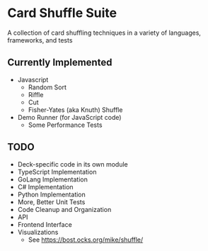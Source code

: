 # Card Shuffle Suite
A collection of card shuffling techniques in a variety of languages, frameworks, and tests

## Currently Implemented
* Javascript
  * Random Sort
  * Riffle
  * Cut
  * Fisher-Yates (aka Knuth) Shuffle
* Demo Runner (for JavaScript code)
  * Some Performance Tests

## TODO
* Deck-specific code in its own module
* TypeScript Implementation
* GoLang Implementation
* C# Implementation
* Python Implementation
* More, Better Unit Tests
* Code Cleanup and Organization
* API
* Frontend Interface
* Visualizations
  * See https://bost.ocks.org/mike/shuffle/